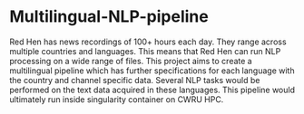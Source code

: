 # Multilingual-NLP-pipeline
Red Hen has news recordings of 100+ hours each day. They range across multiple countries and languages. This means that Red Hen can run NLP processing on a wide range of files. This project aims to create a multilingual pipeline which has further specifications for each language with the country and channel specific data. Several NLP tasks would be performed on the text data acquired in these languages. This pipeline would ultimately run inside singularity container on CWRU HPC.
